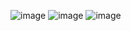 ![image](https://github.com/user-attachments/assets/efbbe3bc-7003-4ee5-b210-e708bf0e7613)
![image](https://github.com/user-attachments/assets/05e0deda-f2f6-4189-b806-399827787995)
![image](https://github.com/user-attachments/assets/7a6c28da-340b-4be0-ad26-73a4f2678d45)
